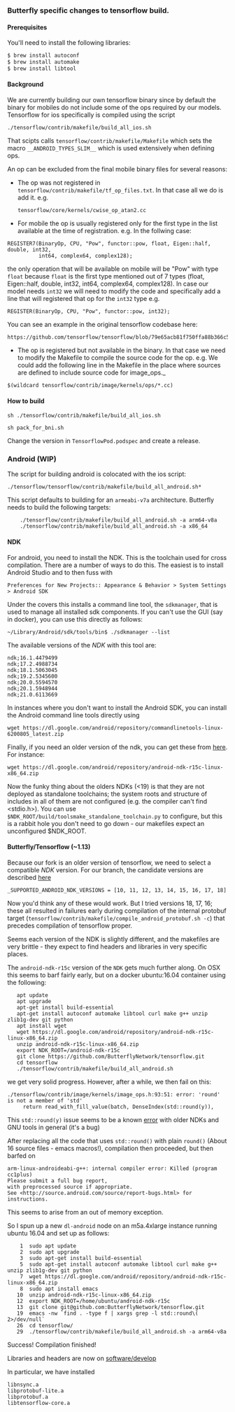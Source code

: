 ### Butterfly specific changes to tensorflow build.

#### Prerequisites

You'll need to install the following libraries:

```bash
$ brew install autoconf
$ brew install automake
$ brew install libtool
```

#### Background 

We are currently building our own tensorflow binary since by default the binary for mobiles do not include some of the ops required by our models.
Tensorflow for ios specifically is compiled using the script 

```
./tensorflow/contrib/makefile/build_all_ios.sh
```
That scipts calls `tensorflow/contrib/makefile/Makefile` which sets the macro `__ANDROID_TYPES_SLIM__` which is used extensively when defining ops.

An op can be excluded from the final mobile binary files for several reasons:

- The op was not registered in `tensorflow/contrib/makefile/tf_op_files.txt`. 
  In that case all we do is add it. e.g.
  ```
  tensorflow/core/kernels/cwise_op_atan2.cc
  ```
  
- For mobile the op is usually registered only for the first type in the list available at the time of registration. 
  e.g. In the follwing case:
```
REGISTER7(BinaryOp, CPU, "Pow", functor::pow, float, Eigen::half, double, int32,
          int64, complex64, complex128);
```

the only operation that will be available on mobile will be "Pow" with type `float` because `float` is the first type mentioned out of 7 types (float, Eigen::half, double, int32,
          int64, complex64, complex128). In case our model needs `int32` we will need to modify the code and specifically add a line that will registered that op for the `int32` type e.g.

```
REGISTER(BinaryOp, CPU, "Pow", functor::pow, int32);
```

You can see an example in the original tensorflow codebase here:
```
https://github.com/tensorflow/tensorflow/blob/79e65acb81f750ffa88b366c566646d48d16c574/tensorflow/core/kernels/cwise_op_mul_1.cc#L23
```


- The op is registered but not available in the binary. 
In that case we need to modify the Makefile to compile the source code for the op.
e.g. We could add the following line in the Makefile in the place where sources are defined to include source code for image_ops._
```
$(wildcard tensorflow/contrib/image/kernels/ops/*.cc)
```

#### How to build

```
sh ./tensorflow/contrib/makefile/build_all_ios.sh
```

```
sh pack_for_bni.sh
```

Change the version in `TensorflowPod.podspec` and create a release.

### Android (WIP)

The script for building android is colocated with the ios script:
```
./tensorflow/tensorflow/contrib/makefile/build_all_android.sh*
```
This script defaults to building for an `armeabi-v7a` architecture. Butterfly needs to build the following targets:

```
    ./tensorflow/contrib/makefile/build_all_android.sh -a arm64-v8a
    ./tensorflow/contrib/makefile/build_all_android.sh -a x86_64
```

#### NDK

For android, you need to install the NDK. This is the toolchain used for cross compilation. There are a number 
of ways to do this.  The easiest is to install Android Studio and to then fuss with 

`Preferences for New Projects:: Appearance & Behavior > System Settings > Android SDK`

Under the covers this installs a command line tool, the `sdkmanager`, that is used to manage all installed sdk
components.  If you can't use the GUI (say in docker), you can use this directly as follows:

`~/Library/Android/sdk/tools/bin$ ./sdkmanager --list `

The available versions of the $NDK$ with this tool are:
```
ndk;16.1.4479499
ndk;17.2.4988734
ndk;18.1.5063045
ndk;19.2.5345600
ndk;20.0.5594570
ndk;20.1.5948944
ndk;21.0.6113669
```
In instances where you don't want to install the Android SDK, you can install the Android command line tools 
directly using  
```
wget https://dl.google.com/android/repository/commandlinetools-linux-6200805_latest.zip
```

Finally, if you need an older version of the ndk, you can get these 
from [here](https://developer.android.com/ndk/downloads/older_releases).  For instance:
```
wget https://dl.google.com/android/repository/android-ndk-r15c-linux-x86_64.zip
```
Now the funky thing about the olders NDKs (<19) is that they are not deployed as standalone toolchains; 
the system roots and structure of includes in all of them are not
configured (e.g. the compiler can't find <stdio.h>). You can use `$NDK_ROOT/build/toolsmake_standalone_toolchain.py`
to configure, but this is a rabbit hole you don't need to go down - our makefiles expect an unconfigured $NDK_ROOT.

#### Butterfly/Tensorflow (~1.13)
 
Because our fork is an older version of 
tensorflow, we need to select a compatible $NDK$ version. For our branch, the candidate versions
are described 
[here](https://github.com/ButterflyNetwork/tensorflow/blob/5f94511e57d55d6fbe840f117b8fec3f77f6aa44/configure.py#L46)
```
_SUPPORTED_ANDROID_NDK_VERSIONS = [10, 11, 12, 13, 14, 15, 16, 17, 18]
```
Now you'd think any of these would work.  But I tried versions 18, 17, 16; these
 all resulted in failures early during compilation of the internal protobuf
 target (`tensorflow/contrib/makefile/compile_android_protobuf.sh -c`) that precedes 
compilation of tensorflow proper.

Seems each version of the NDK is slightly different, and the makefiles are very brittle - they expect to find headers
and libraries in very specific places.

The `android-ndk-r15c` version of the `NDK` gets much further along. 
On OSX this seems to barf fairly early, but on  a docker ubuntu:16.04 container using the following:

       apt update
       apt upgrade
       apt-get install build-essential
       apt-get install autoconf automake libtool curl make g++ unzip zlib1g-dev git python
       apt install wget
       wget https://dl.google.com/android/repository/android-ndk-r15c-linux-x86_64.zip
       unzip android-ndk-r15c-linux-x86_64.zip
       export NDK_ROOT=/android-ndk-r15c
       git clone https://github.com/ButterflyNetwork/tensorflow.git
       cd tensorflow
       ./tensorflow/contrib/makefile/build_all_android.sh

we get very solid progress. However, after a while, we then fail on this: 
```
./tensorflow/contrib/image/kernels/image_ops.h:93:51: error: 'round' is not a member of 'std'
     return read_with_fill_value(batch, DenseIndex(std::round(y)),
```
This `std::round(y)` issue seems to be a known 
[error](https://github.com/tensorflow/tensorflow/issues/24358#issuecomment-447202118) with
older NDKs and GNU tools in general (it's a bug)

After replacing all the code that uses `std::round()` with  plain `round()` (About 16 source
files - emacs macros!), compilation then proceeded, but then barfed on 
```
arm-linux-androideabi-g++: internal compiler error: Killed (program cc1plus)
Please submit a full bug report,
with preprocessed source if appropriate.
See <http://source.android.com/source/report-bugs.html> for instructions.
```
This seems to arise from an out of memory exception.

So I spun up a new `dl-android` node  on an m5a.4xlarge instance running ubuntu 16.04 and set up as follows:
```
    1  sudo apt update
    2  sudo apt upgrade
    3  sudo apt-get install build-essential
    5  sudo apt-get install autoconf automake libtool curl make g++ unzip zlib1g-dev git python
    7  wget https://dl.google.com/android/repository/android-ndk-r15c-linux-x86_64.zip
    8  sudo apt install emacs
   10  unzip android-ndk-r15c-linux-x86_64.zip 
   12  export NDK_ROOT=/home/ubuntu/android-ndk-r15c
   13  git clone git@github.com:ButterflyNetwork/tensorflow.git
   19  emacs -nw `find . -type f | xargs grep -l std::round\( 2>/dev/null`
   26  cd tensorflow/
   29  ./tensorflow/contrib/makefile/build_all_android.sh -a arm64-v8a
```
Success! Compilation finished!  

Libraries and headers are now on 
[software/develop](https://github.com/ButterflyNetwork/software/tree/develop/host/3rdParty/tensorflow-1.13.2)
 
In particular, we have installed 
```angular2
libnsync.a
libprotobuf-lite.a
libprotobuf.a
libtensorflow-core.a
```